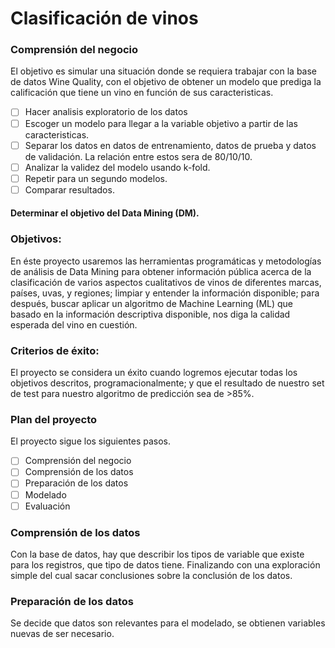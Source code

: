 # Clasificación de vinos

### Comprensión del negocio

El objetivo es simular una situación donde se requiera trabajar con la base de datos Wine Quality, con el objetivo de obtener un modelo que prediga la calificación que tiene un vino en función de sus caracteristicas.

- [ ] Hacer analisis exploratorio de los datos
- [ ] Escoger un modelo para llegar a la variable objetivo a partir de las caracteristicas.
- [ ] Separar los datos en datos de entrenamiento, datos de prueba y datos de validación. La relación entre estos sera de 80/10/10.
- [ ] Analizar la validez del modelo usando k-fold.
- [ ] Repetir para un segundo modelos.
- [ ] Comparar resultados.

#### Determinar el objetivo del Data Mining (DM).

### Objetivos:
En éste proyecto usaremos las herramientas programáticas y metodologías de análisis de Data Mining para obtener información pública acerca de la clasificación de varios aspectos cualitativos de vinos de diferentes marcas, países, uvas, y regiones; limpiar y entender la información disponible; para después, buscar aplicar un algoritmo de Machine Learning (ML) que basado en la información descriptiva disponible, nos diga la calidad esperada del vino en cuestión. 

### Criterios de éxito:
El proyecto se considera un éxito cuando logremos ejecutar todas los objetivos descritos, programacionalmente; y que el resultado de nuestro set de test para nuestro algoritmo de predicción sea de >85%. 

### Plan del proyecto
El proyecto sigue los siguientes pasos.

- [ ] Comprensión del negocio
- [ ] Comprensión de los datos
- [ ] Preparación de los datos
- [ ] Modelado
- [ ] Evaluación

### Comprensión de los datos

Con la base de datos, hay que describir los tipos de variable que existe para los registros, que tipo de datos tiene. Finalizando con una exploración simple del cual sacar conclusiones sobre la conclusión de los datos.

### Preparación de los datos

Se decide que datos son relevantes para el modelado, se obtienen variables nuevas de ser necesario. 